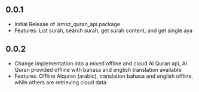## 0.0.1

* Initial Release of lamsz_quran_api package
* Features: List surah, search surah, get surah content, and get single aya

## 0.0.2

* Change implementation into a mixed offline and cloud Al Quran api, Al Quran provided offline with bahasa and english translation available
* Features: Offline Alquran (arabic), translation bahasa and english offline, while others are retrieving cloud data
